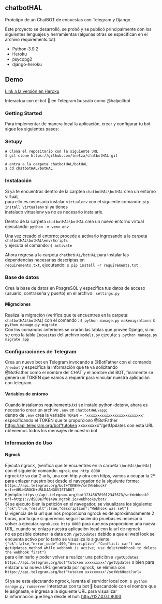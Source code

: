 ## chatbotHAL
Prototipo de un ChatBOT de encuestas con Telegram y Django.

Este proyecto se desarrolló, se probó y se publicó principalmente con los siguientes lenguajes y herramientas (algunas otras se especifican en el archivo requirements.txt):

- Python-3.9.2
- Heroku
- psycopg2
- django-heroku

## Demo
[Link a la versión en Heroku](https://bit.ly/3swDZuJ)

Interactua con el bot 🤖 en Telegram buscalo como @halpollbot



### Getting Started
Para implementar de manera local la aplicación, crear y configurar tu bot sigue los siguientes pasos:

### Setupy 

    # Clona el repositorio con la siguiente URL
    $ git clone https://github.com/lnetza/chatbotHAL.git
  
    # entra a la carpeta chatbotHAL/botHAL
    $ cd chatbotHAL/botHAL
            
### Instalación

Si ya te encuentras dentro de la carptea `chatbotHAL\botHAL` crea un entorno virtual,  
para ello es necesario instalar `virtualenv` con el siguiente comando: `pip install virtualenv` si ya tienes  
instalado virtualenv ya no es necesario instalarlo.

Dentro de la carpeta `chatbotHAL\botHAL` crea un nuevo entorno virtual ejecutando: `python -m venv env`  

Una vez creado el entorno; procede a activarlo ingresando a la carpeta `chatbotHAL\botHAL\env\Scripts`  
y ejecuta el comando: `$ activate`  

Ahora regresa a la carpeta `chatbotHAL/botHAL` para instalar las dependencias necesarias descriptas en  
`requirements.txt`, ejecutando: `$ pip install -r requirements.txt`

### Base de datos
Crea la base de datos en PosgreSQL y especifica tus datos de acceso (usuario, contraseña y puerto) en el archivo ` settings.py` 

#### Migraciones
Realiza la migraciòn (verifica que te encuentres en la carpeta: `chatbotHAL\botHAL`) con el comando :
`$ python manage.py makemigrations`
`$ python manage.py migrate`  
Con los comandos anteriores se craròn las tablas que provee Django, si no se creo la tabla `Encuestas` del archivo `models.py` 
ejecuta: `$ python manage.py migrate app`

### Configuraciones de Telegram
Crea un nuevo bot en Telegram invocando a @BotFather con el comando `/newbot` y especifica la informaciòn que te va solicitando  
@BotFather como el nombre del CHAT y el nombre del BOT, finalmente se genera un TOKEN que vamos a requerir para vincular nuestra aplicaciòn con telegram.  

#### Variables de entorno
Cuando instalamos requirements.txt se instalo python-dotenv, ahora es necesario crear un archivo `.env` en `chatbotHAL\app`;  
dentro de `.env` crea la variable `TOKEN = 'xxxxxxxxxxxxxxxxxxxxxxxxxx'` especificando el TOKEN que te proporciono @BotFather  
https://api.telegram.org/bot"tutoken xxxxxxxxx"/getUpdates con esta URL obtenemos todos los mensajes de nuestro bot  


### Información de Uso
#### Ngrock
Ejecuta ngrock, (verifica que te encuentres en la carpeta `\botHAL\botHAL`) con el siguiente comando: `ngrok.exe http 8000`  
ngrock te va dar 2 urls, una con http y otra con https, vamos a ocupar la 2ª para enlazar nuestro bot desde el navegador de la siguiente forma:  
  `https://api.telegram.org/bot+TOKEN+/setWebhook?url=+URLNGROCK+URLDJANGOVISTABOT`  
    Ejemplo: `https://api.telegram.org/bot123456789012345678/setWebhook?url=https://d588e7f0149a.ngrok.io/webhooks/bot/`  
Si se ejecuto bien la peticiòn en el navegador, se visualizara los siguiente: `{"ok":true,"result":true,"description":"Webhook was set"}`  
la vigencia de la url que nos proporciona ngrock es de aproximadamente 2 horas, por lo que si queremos seguir haciendo pruebas es necesario  
volver a ejecutar `ngrok.exe http 8000` para que nos proporcione una nueva URL, cuando se enlaza nuestra aplicaciòn local con la url de ngrock  
no es posible obtener la data con `/getUpdates` debido a que el webHook se encuenta activo por lo tanto se visualiza lo siguiente: `{"ok":false,"error_code":409,"description":"Conflict: can't use getUpdates method while webhook is active; use deleteWebhook to delete the webhook first"}`  
para eliminarlo y poder volver a realizar una peticiòn a `/getUpdates`: `https://api.telegram.org/bot"tutoken xxxxxxxxx"/getUpdates` o bien para  
 enlazar una nueva URL generada por ngrock, se elimina con: `https://api.telegram.org/bot"tutoken xxxxxxxxx"/setWebHook?url=`  

Si ya se esta ejecutando ngrock, levanta el servidor local con: `$ python manage.py runserver`
Interactua con tu bot 🤖 buscandolo con el nombre que le asignaste, e ingresa a la siguiente URL para visualizar  
la informaciòn que llega desde el bot: http://127.0.0.1:8000  



